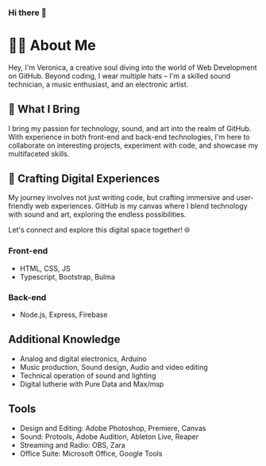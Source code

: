 ### Hi there 👋


# 👩‍💻 About Me

Hey, I'm Veronica, a creative soul diving into the world of Web Development on GitHub. Beyond coding, I wear multiple hats – I'm a skilled sound technician, a music enthusiast, and an electronic artist.

## 🚀 What I Bring

I bring my passion for technology, sound, and art into the realm of GitHub. With experience in both front-end and back-end technologies, I'm here to collaborate on interesting projects, experiment with code, and showcase my multifaceted skills.

## 🎨 Crafting Digital Experiences

My journey involves not just writing code, but crafting immersive and user-friendly web experiences. GitHub is my canvas where I blend technology with sound and art, exploring the endless possibilities.

Let's connect and explore this digital space together! 🌐


### Front-end

- HTML, CSS, JS
- Typescript, Bootstrap, Bulma

### Back-end

- Node.js, Express, Firebase

## Additional Knowledge

- Analog and digital electronics, Arduino
- Music production, Sound design, Audio and video editing
- Technical operation of sound and lighting
- Digital lutherie with Pure Data and Max/msp

## Tools

- Design and Editing: Adobe Photoshop, Premiere, Canvas
- Sound: Protools, Adobe Audition, Ableton Live, Reaper
- Streaming and Radio: OBS, Zara
- Office Suite: Microsoft Office, Google Tools

